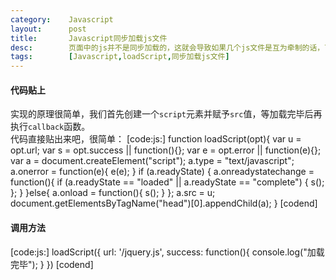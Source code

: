 ```yaml
---
category:    Javascript
layout:      post
title:       Javascript同步加载js文件
desc:        页面中的js并不是同步加载的，这就会导致如果几个js文件是互为牵制的话，可能会造成有未读取到的js没有及时生成元素而报错的问题
tags:        [Javascript,loadScript,同步加载js文件]
---
```

#### 代码贴上
实现的原理很简单，我们首先创建一个`script`元素并赋予`src`值，等加载完毕后再执行`callback`函数。    
代码直接贴出来吧，很简单：
[code:js:]
function loadScript(opt){
	var u = opt.url;
	var s = opt.success || function(){};
	var e = opt.error || function(e){};
	var a = document.createElement("script");
	a.type = "text/javascript";
	a.onerror = function(e){
		e(e);
	}
	if (a.readyState) {
		a.onreadystatechange = function(){
			if (a.readyState == "loaded" || a.readyState == "complete") {
				s();
			};
		}
	}else{
		a.onload = function(){
			s();
		}
	};
	a.src = u;
	document.getElementsByTagName("head")[0].appendChild(a);
}
[codend]

#### 调用方法
[code:js:]
loadScript({
	url: '/jquery.js',
	success: function(){
		console.log("加载完毕");
	}
})
[codend]